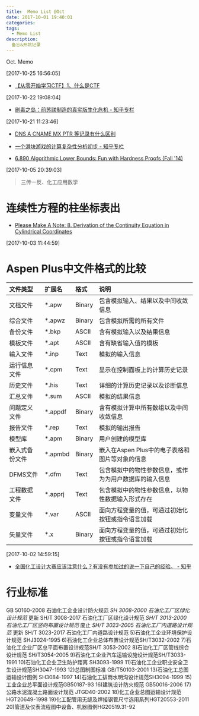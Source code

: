 ```yaml
---
title:  Memo List @Oct
date: 2017-10-01 19:40:01
categories:
tags:
  - Memo List
description:
  备忘&开坑记录
---
```

Oct. Memo 

<!-- truncate -->


[2017-10-25 16:56:05]

- [【从零开始学习CTF】1、什么是CTF](https://zhuanlan.zhihu.com/p/30319968)


[2017-10-22 19:08:04]

- [剧毒之岛：前苏联制造的真实版生化危机 - 知乎专栏](https://zhuanlan.zhihu.com/p/30219197)


[2017-10-21 11:23:46]

- [DNS A CNAME MX PTR 等记录有什么区别](http://www.diantansuo.com/what-is-different-dns-record-types)


- [一个滑块游戏的计算复杂性分析初步 - 知乎专栏](https://zhuanlan.zhihu.com/p/29835678)
- [6.890 Algorithmic Lower Bounds: Fun with Hardness Proofs (Fall '14)](http://courses.csail.mit.edu/6.890/fall14/)


[2017-10-05 20:39:03]

> 三传一反、化工应用数学

# 连续性方程的柱坐标表出

- [Please Make A Note: 8. Derivation of the Continuity Equation in Cylindrical Coordinates](http://pleasemakeanote.blogspot.hk/2009/02/8-derivation-of-continuity-equation-in.html)

[2017-10-03 11:44:59]

# Aspen Plus中文件格式的比较

文件类型      |扩展名    |格式     |说明
:------------|:--------|:--------|:-------
文档文件	   | \*.apw	  |  Binary	|  包含模拟输入、结果以及中间收敛信息
综合文件	   | \*.apwz	|  Binary	| 包含模拟所需的所有文件
备份文件	   | \*.bkp	  |  ASCII	|含有模拟输入以及结果信息
模板文件	   | \*.apt	  |  ASCII	|含有缺省输入值的模板
输入文件	   | \*.inp	  |  Text	  |模拟的输入信息
运行信息文件 | \*.cpm	  |  Text	   |显示在控制面板上的计算历史记录
历史文件	   | \*.his	  |  Text	  |详细的计算历史记录以及诊断信息
汇总文件	   | \*.sum	  |  ASCII	|模拟的结果信息
问题定义文件 | \*.appdf	 | Binary	 |含有模拟计算中所有数组以及中间收敛信息
报告文件	   | \*.rep	  |  Text	  |模拟的输出报告
模型库	      | \*.apm	 |  Binary	|用户创建的模型库
嵌入式备份文件| \*.apmbd	|  Binary	|嵌入在Aspen Plus中的电子表格和图片等对象的信息
DFMS文件	   | \*.dfm	  |  Text	  |包含模拟中的物性参数信息，或作为为用户数据库的输入信息
工程数据文件	|  \*.apprj	| Text	 |包含模拟中的物性参数信息，以物性数据输入形式存在
变量文件	   | \*.var	   | ASCII	|面向方程变量的值，可通过初始化按钮或指令语言加载
矢量文件	   | \*.x	     | Binary	|面向方程变量的值，可通过初始化按钮或指令语言加载


[2017-10-02 14:59:15]

- [全国化工设计大赛应该注意什么？有没有参加过的说一下自己的经验。 - 知乎](https://www.zhihu.com/question/22052277/answer/21597506)

# 行业标准

GB 50160-2008 石油化工企业设计防火规范
_SH 3008-2000 石油化工厂区绿化设计规范_ 更新
SH/T 3008-2017 石油化工厂区绿化设计规范
_SH/T 3013-2000 石油化工厂区竖向布置设计规范_ 废止
_SH/T 3023-2005 石油化工厂内道路设计规范_ 更新
SH/T 3023-2017 石油化工厂内道路设计规范
5)石油化工企业环境保护设计规范 SHJ3024-1995
6)石油化工企业总体布置设计规范SH/T3032-2002
7)石油化工企业厂区总平面布置设计规范SH/T 3053-2002
8)石油化工厂区管线综合设计规范 SH/T3054-2005
9)石油化工企业汽车运输设施设计规范SH/T3033-1991
10)石油化工企业卫生防护距离 SH3093-1999
11)石油化工企业职业安全卫生设计规范SH3047-1993
12)总图制图标准 GB/T50103-2001
13)石油化工总图运输设计图例 SH3084-1997
14)石油化工排雨水明沟设计规范SH3094-1999
15)工业企业总平面设计规范GB50187-93
16)建筑设计防火规范 GB50016-2006
17)公路水泥混凝土路面设计规范 JTGD40-2002
18)化工企业总图运输设计规范HGT20649-1998
19)化工配管用无缝及焊接钢管尺寸选用系列HGT20553-2011
20)管道及仪表流程图中设备、机器图例HG20519.31-92




<div style="display: none;">
{% raw %}


{% blockquote [author[, source]] [link] [source_link_title] %}
content
{% endblockquote %}


{% codeblock [title] [lang:language] [url] [link text] %}
code snippet
{% endcodeblock %}

``` [language] [title] [url] [link text]
code snippet
```


{% img [class names] /path/to/image [width] [height] [title text [alt text]] %}

![[title]](slug)


{% endraw %}
</div>
